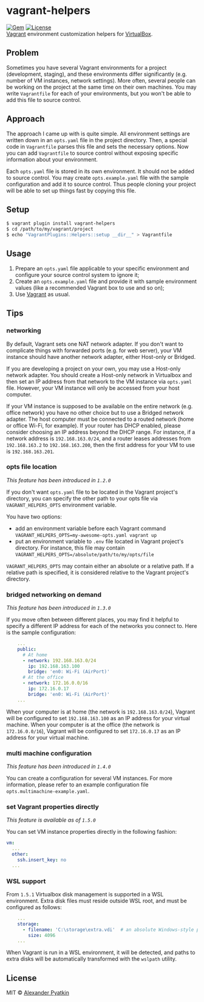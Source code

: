 # vagrant-helpers
[![Gem](https://img.shields.io/gem/v/vagrant-helpers.svg?style=flat-square)]() [![License](https://img.shields.io/github/license/aspyatkin/vagrant-helpers.svg?style=flat-square)](https://github.com/aspyatkin/vagrant-helpers/blob/master/LICENSE)  
[Vagrant](https://www.vagrantup.com) environment customization helpers for [VirtualBox](https://www.virtualbox.org/).

## Problem
Sometimes you have several Vagrant environments for a project (development, staging), and these environments differ significantly (e.g. number of VM instances, network settings). More often, several people can be working on the project at the same time on their own machines. You may write `Vagrantfile` for each of your environments, but you won't be able to add this file to source control.

## Approach
The approach I came up with is quite simple. All environment settings are written down in an `opts.yaml` file in the project directory. Then, a special code in `Vagrantfile` parses this file and sets the necessary options. Now you can add `Vagrantfile` to source control without exposing specific information about your environment.

Each `opts.yaml` file is stored in its own environment. It should not be added to source control. You may create `opts.example.yaml` file with the sample configuration and add it to source control. Thus people cloning your project will be able to set up things fast by copying this file.

## Setup
```sh
$ vagrant plugin install vagrant-helpers
$ cd /path/to/my/vagrant/project
$ echo "VagrantPlugins::Helpers::setup __dir__" > Vagrantfile
```

## Usage
1. Prepare an `opts.yaml` file applicable to your specific environment and configure your source control system to ignore it;
2. Create an `opts.example.yaml` file and provide it with sample environment values (like a recommended Vagrant box to use and so on);
3. Use [Vagrant](https://www.vagrantup.com) as usual.

## Tips
### networking
By default, Vagrant sets one NAT network adapter. If you don't want to complicate things with forwarded ports (e.g. for web server), your VM instance should have another network adapter, either Host-only or Bridged.

If you are developing a project on your own, you may use a Host-only network adapter. You should create a Host-only network in Virtualbox and then set an IP address from that network to the VM instance via `opts.yaml` file. However, your VM instance will only be accessed from your host computer.

If your VM instance is supposed to be available on the entire network (e.g. office network) you have no other choice but to use a Bridged network adapter. The host computer must be connected to a routed network (home or office Wi-Fi, for example). If your router has DHCP enabled, please consider choosing an IP address beyond the DHCP range. For instance, if a network address is `192.168.163.0/24`, and a router leases addresses from `192.168.163.2` to `192.168.163.200`, then the first address for your VM to use is `192.168.163.201`.

### opts file location
*This feature has been introduced in `1.2.0`*

If you don't want `opts.yaml` file to be located in the Vagrant project's directory, you can specify the other path to your opts file via `VAGRANT_HELPERS_OPTS` environment variable.

You have two options:
- add an environment variable before each Vagrant command
`VAGRANT_HELPERS_OPTS=my-awesome-opts.yaml vagrant up`
- put an environment variable to `.env` file located in Vagrant project's directory. For instance, this file may contain
`VAGRANT_HELPERS_OPTS=/absolute/path/to/my/opts/file`

`VAGRANT_HELPERS_OPTS` may contain either an absolute or a relative path. If a relative path is specified, it is considered relative to the Vagrant project's directory.

### bridged networking on demand
*This feature has been introduced in `1.3.0`*

If you move often between different places, you may find it helpful to specify a different IP address for each of the networks you connect to. Here is the sample configuration:
```yaml
    ...
    public:
      # At home
      - network: 192.168.163.0/24
        ip: 192.168.163.100
        bridge: 'en0: Wi-Fi (AirPort)'
      # At the office
      - network: 172.16.0.0/16
        ip: 172.16.0.17
        bridge: 'en0: Wi-Fi (AirPort)'
    ...
```
When your computer is at home (the network is `192.168.163.0/24`), Vagrant will be configured to set `192.168.163.100` as an IP address for your virtual machine. When your computer is at the office (the network is `172.16.0.0/16`), Vagrant will be configured to set `172.16.0.17` as an IP address for your virtual machine.

### multi machine configuration
*This feature has been introduced in `1.4.0`*

You can create a configuration for several VM instances. For more information, please refer to an example configuration file `opts.multimachine-example.yaml`.

### set Vagrant properties directly
*This feature is available as of `1.5.0`*

You can set VM instance properties directly in the following fashion:

```yaml
vm:
  ...
  other:
    ssh.insert_key: no
  ...
```

### WSL support
From `1.5.1` Virtualbox disk management is supported in a WSL environment. Extra disk files must reside outside WSL root, and must be configured as follows:

```yaml
    ...
    storage:
      - filename: 'C:\storage\extra.vdi'  # an absolute Windows-style path
        size: 4096
    ...
```

When Vagrant is run in a WSL environment, it will be detected, and paths to extra disks will be automatically transformed with the `wslpath` utility.

## License
MIT © [Alexander Pyatkin](https://github.com/aspyatkin)
